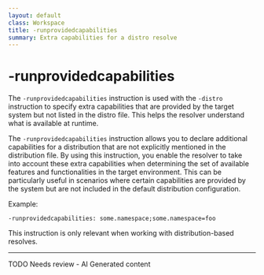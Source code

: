 ```yaml
---
layout: default
class: Workspace
title: -runprovidedcapabilities 
summary: Extra capabilities for a distro resolve
---
```


# -runprovidedcapabilities

The `-runprovidedcapabilities` instruction is used with the `-distro` instruction to specify extra capabilities that are provided by the target system but not listed in the distro file. This helps the resolver understand what is available at runtime.


The `-runprovidedcapabilities` instruction allows you to declare additional capabilities for a distribution that are not explicitly mentioned in the distribution file. By using this instruction, you enable the resolver to take into account these extra capabilities when determining the set of available features and functionalities in the target environment. This can be particularly useful in scenarios where certain capabilities are provided by the system but are not included in the default distribution configuration.

Example:

```
-runprovidedcapabilities: some.namespace;some.namespace=foo
```

This instruction is only relevant when working with distribution-based resolves.



<hr />
TODO Needs review - AI Generated content